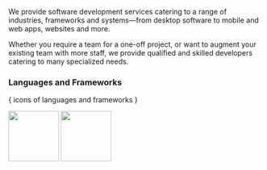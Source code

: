 We provide software development services catering to a range of industries,
frameworks and systems&mdash;from desktop software to mobile and web apps,
websites and more.

Whether you require a team for a one-off project, or want to augment your
existing team with more staff, we provide qualified and skilled developers
catering to many specialized needs.

### Languages and Frameworks

{ icons of languages and frameworks }

<img width="100" src="https://cdn.jsdelivr.net/gh/devicons/devicon/icons/csharp/csharp-original.svg" />
<img width="100" src="https://cdn.jsdelivr.net/gh/devicons/devicon/icons/android/android-original.svg" />
